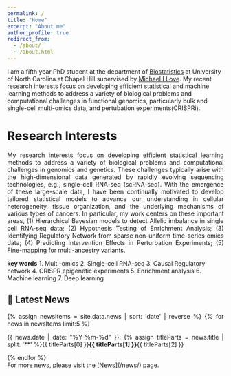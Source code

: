 ```yaml
---
permalink: /
title: "Home"
excerpt: "About me"
author_profile: true
redirect_from: 
  - /about/
  - /about.html
---
```


I am a fifth year PhD student at the department of [Biostatistics](https://sph.unc.edu/bios/biostatistics/) at University of North Carolina at Chapel Hill supervised by [Michael I Love](https://mikelove.github.io/). My recent research interests focus on developing efficient statistical and machine learning methods to address a variety of biological problems and computational challenges in functional genomics, particularly bulk and single-cell multi-omics data, and pertubation experiments(CRISPRi). 

Research Interests
======
<p style="text-align: justify">
My research interests focus on developing efficient statistical learning methods to address a variety of biological problems and computational challenges in genomics and genetics. These challenges typically arise with the high-dimensional data generated by rapidly evolving sequencing technologies, e.g., single-cell RNA-seq (scRNA-seq). With the emergence of these large-scale data, I have been continually motivated to develop tailored statistical models to advance our understanding in cellular heterogeneity, tissue organization, and the underlying mechanisms of various types of cancers. In particular, my work centers on these important areas, (1) Hierarchical Bayesian models to detect Allelic imbalance in single cell RNA-seq data; (2) Hypothesis Testing of Enrichment Analysis; (3) Identifying Regulatory Network from sparse non-uniform time-series omics data; (4) Predicting Intervention Effects in Perturbation Experiments; (5) Fine-mapping for multi-ancestry variants.
</p>
<b>key words</b> 
1. Multi-omics
2. Single-cell RNA-seq 
3. Causal Regulatory network 
4. CRISPR epigenetic experiments
5. Enrichment analysis
6. Machine learning
7. Deep learning


## &#x1F4E3; Latest News
<div style="text-align:justify">
{% assign newsItems = site.data.news | sort: 'date' | reverse %}
{% for news in newsItems limit:5 %}
<p>{{ news.date | date: "%Y-%m-%d" }}: {% assign titleParts = news.title | split: '**' %}{{ titleParts[0] }}<strong>{{ titleParts[1] }}</strong>{{ titleParts[2] }}</p>
{% endfor %}
</div>
For more news, please visit the [News](/news/) page.